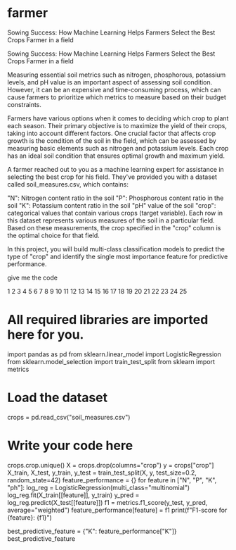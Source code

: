 # farmer
Sowing Success: How Machine Learning Helps Farmers Select the Best Crops Farmer in a field

Sowing Success: How Machine Learning Helps Farmers Select the Best Crops
Farmer in a field

Measuring essential soil metrics such as nitrogen, phosphorous, potassium levels, and pH value is an important aspect of assessing soil condition. However, it can be an expensive and time-consuming process, which can cause farmers to prioritize which metrics to measure based on their budget constraints.

Farmers have various options when it comes to deciding which crop to plant each season. Their primary objective is to maximize the yield of their crops, taking into account different factors. One crucial factor that affects crop growth is the condition of the soil in the field, which can be assessed by measuring basic elements such as nitrogen and potassium levels. Each crop has an ideal soil condition that ensures optimal growth and maximum yield.

A farmer reached out to you as a machine learning expert for assistance in selecting the best crop for his field. They've provided you with a dataset called soil_measures.csv, which contains:

"N": Nitrogen content ratio in the soil
"P": Phosphorous content ratio in the soil
"K": Potassium content ratio in the soil
"pH" value of the soil
"crop": categorical values that contain various crops (target variable).
Each row in this dataset represents various measures of the soil in a particular field. Based on these measurements, the crop specified in the "crop" column is the optimal choice for that field.

In this project, you will build multi-class classification models to predict the type of "crop" and identify the single most importance feature for predictive performance.

give me the code

1
2
3
4
5
6
7
8
9
10
11
12
13
14
15
16
17
18
19
20
21
22
23
24
25
# All required libraries are imported here for you.
import pandas as pd
from sklearn.linear_model import LogisticRegression
from sklearn.model_selection import train_test_split
from sklearn import metrics

# Load the dataset
crops = pd.read_csv("soil_measures.csv")

# Write your code here
crops.crop.unique()
X = crops.drop(columns="crop")
y = crops["crop"]
X_train, X_test, y_train, y_test = train_test_split(X, y, test_size=0.2, random_state=42)
feature_performance = {}
for feature in ["N", "P", "K", "ph"]:
    log_reg = LogisticRegression(multi_class="multinomial")
    log_reg.fit(X_train[[feature]], y_train)
    y_pred = log_reg.predict(X_test[[feature]])
    f1 = metrics.f1_score(y_test, y_pred, average="weighted")
    feature_performance[feature] = f1
    print(f"F1-score for {feature}: {f1}")

best_predictive_feature = {"K": feature_performance["K"]}
best_predictive_feature

